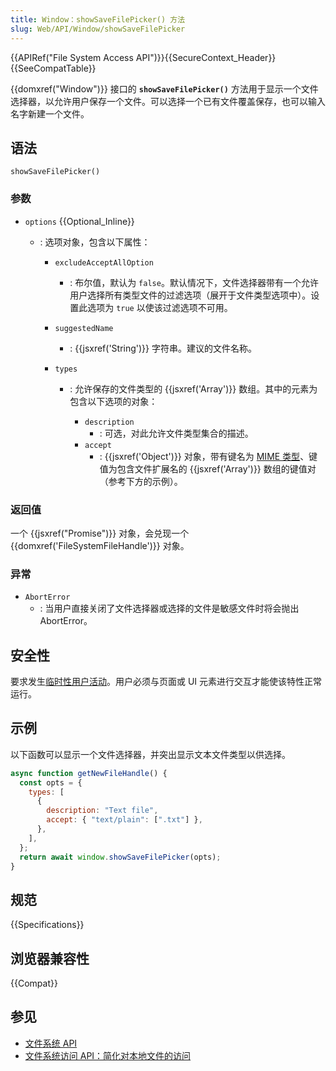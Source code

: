 ```yaml
---
title: Window：showSaveFilePicker() 方法
slug: Web/API/Window/showSaveFilePicker
---
```


{{APIRef("File System Access API")}}{{SecureContext_Header}}{{SeeCompatTable}}

{{domxref("Window")}} 接口的 **`showSaveFilePicker()`** 方法用于显示一个文件选择器，以允许用户保存一个文件。可以选择一个已有文件覆盖保存，也可以输入名字新建一个文件。

## 语法

```js-nolint
showSaveFilePicker()
```

### 参数

- `options` {{Optional_Inline}}

  - : 选项对象，包含以下属性：

    - `excludeAcceptAllOption`
      - : 布尔值，默认为 `false`。默认情况下，文件选择器带有一个允许用户选择所有类型文件的过滤选项（展开于文件类型选项中）。设置此选项为 `true` 以使该过滤选项不可用。
    - `suggestedName`
      - : {{jsxref('String')}} 字符串。建议的文件名称。
    - `types`

      - : 允许保存的文件类型的 {{jsxref('Array')}} 数组。其中的元素为包含以下选项的对象：

        - `description`
          - : 可选，对此允许文件类型集合的描述。
        - `accept`
          - : {{jsxref('Object')}} 对象，带有键名为 [MIME 类型](/zh-CN/docs/Web/HTTP/Basics_of_HTTP/MIME_types/Common_types)、键值为包含文件扩展名的 {{jsxref('Array')}} 数组的键值对（参考下方的示例）。

### 返回值

一个 {{jsxref("Promise")}} 对象，会兑现一个 {{domxref('FileSystemFileHandle')}} 对象。

### 异常

- `AbortError`
  - : 当用户直接关闭了文件选择器或选择的文件是敏感文件时将会抛出 AbortError。

## 安全性

要求发生[临时性用户活动](/zh-CN/docs/Web/Security/User_activation)。用户必须与页面或 UI 元素进行交互才能使该特性正常运行。

## 示例

以下函数可以显示一个文件选择器，并突出显示文本文件类型以供选择。

```js
async function getNewFileHandle() {
  const opts = {
    types: [
      {
        description: "Text file",
        accept: { "text/plain": [".txt"] },
      },
    ],
  };
  return await window.showSaveFilePicker(opts);
}
```

## 规范

{{Specifications}}

## 浏览器兼容性

{{Compat}}

## 参见

- [文件系统 API](/zh-CN/docs/Web/API/File_System_API)
- [文件系统访问 API：简化对本地文件的访问](https://web.dev/file-system-access/)
